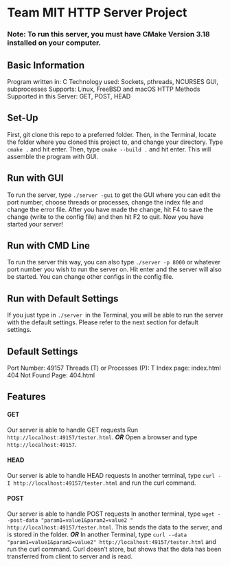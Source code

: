 # Team MIT HTTP Server Project
### Note: To run this server, you must have CMake Version 3.18 installed on your computer.
## Basic Information
Program written in: C
Technology used: Sockets, pthreads, NCURSES GUI, subprocesses
Supports: Linux, FreeBSD and macOS
HTTP Methods Supported in this Server: GET, POST, HEAD
## Set-Up
First, git clone this repo to a preferred folder. Then, in the Terminal, locate the folder where you cloned this project
to, and change your directory. Type ```cmake .``` and hit enter. Then, type ```cmake --build .``` and hit enter. This will assemble
the program with GUI.
## Run with GUI
To run the server, type ```./server -gui``` to get the GUI where you can edit the port number, choose threads or processes, change the index file and change the error file. After you have made the change, hit F4 to save the change (write to the config file) and then hit F2 to quit. Now you have started your server!
## Run with CMD Line
To run the server this way, you can also type ```./server -p 8000``` or whatever port number you wish to run the server on.
Hit enter and the server will also be started. You can change other configs in the config file.
## Run with Default Settings
If you just type in ```./server ```in the Terminal, you will be able to run the server with the default settings. Please refer to the next section for default settings.
## Default Settings
Port Number: 49157
Threads (T) or Processes (P): T
Index page: index.html
404 Not Found Page: 404.html
## Features
#### GET
Our server is able to handle GET requests
Run ```http://localhost:49157/tester.html```.
***OR***
Open a browser and type ```http://localhost:49157```. 

#### HEAD
Our server is able to handle HEAD requests
In another terminal, type ```curl -I http://localhost:49157/tester.html``` and run the curl command.

#### POST
Our server is able to handle POST requests
In another terminal, type ```wget --post-data "param1=value1&param2=value2 " http://localhost:49157/tester.html```.
This sends the data to the server, and is stored in the folder.
***OR***
In another Terminal, type ```curl --data "param1=value1&param2=value2" http://localhost:49157/tester.html``` and run the curl command.
Curl doesn’t store, but shows that the data has been transferred from client to server and is read.